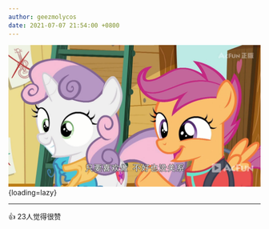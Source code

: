 ```yaml
---
author: geezmolycos
date: 2021-07-07 21:54:00 +0800
---
```


![](/images/qq-zone/2021-07-07-pony.jpg){loading=lazy}

---
👍 23人觉得很赞
